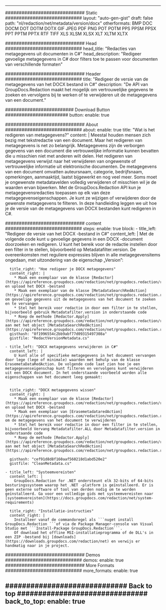 
---
############################# Static ############################
layout: "auto-gen-gist" 
draft: false
path: "nl/redaction/net/metadata/version/docx"
otherformats: BMP DOC DOCM DOT DOTM DOTX GIF JPEG PDF PNG POT POTM PPS PPSM PPSX PPT PPTM PPTX RTF TIFF XLS XLSM XLSX XLT XLTM XLTX  

############################# Head ############################
head_title: "Redacties van metagegevens uit documenten in C#"
head_description: "Redigeer gevoelige metagegevens in C# door filters toe te passen voor documenten van verschillende formaten"

############################# Header ############################
title: "Redigeer de versie van de metagegevens van het DOCX bestand in C#"
description: "De API van GroupDocs.Redaction maakt het mogelijk om vertrouwelijke gegevens te zoeken en vervolgens bij te werken of te verwijderen uit de metagegevens van een document."

######################### Download Button #######################
button:
    enable: true

############################# About ############################
about:
    enable: true
    title: "Wat is het redigeren van metagegevens?"
    content: |
        Meestal houden mensen zich bezig met tekstredactie van een document. Maar het redigeren van metagegevens is net zo belangrijk. Metagegevens zijn de verborgen gegevens van een document die vertrouwelijke informatie kunnen bevatten die u misschien niet met anderen wilt delen. Het redigeren van metagegevens verwijst naar het verwijderen van ongewenste of vertrouwelijke informatie uit elektronische documenten. De metagegevens van een document omvatten auteursnaam, categorie, bedrijfsnaam, opmerkingen, aanmaaktijd, laatst bijgewerkt en nog veel meer. Soms moet je ongewenste metadatavelden volledig verwijderen of misschien wil je de waarden ervan bijwerken. Met de GroupDocs.Redaction API kun je metagegevensredacties toepassen op elk van deze metagegevenseigenschappen. Je kunt ze wijzigen of verwijderen door de gewenste metagegevens te filteren. In deze handleiding leggen we uit hoe je de versie van de metagegevens van DOCX bestanden kunt redigeren in C#.

############################# content ############################
steps:
    enable: true
    block:
    - title_left: "Redigeer de versie van het DOCX -bestand in C#"
      content_left: |
        Met de volgende code kunt u gevoelige gegevens in een DOCX -document doorzoeken en redigeren. U kunt het bereik voor de redactie instellen door een filter in te stellen, bijvoorbeeld op Metadatafilter.version. De overeenkomsten met reguliere expressies blijven in alle metagegevensitems ongedaan, met uitzondering van de eigenschap „Version”:
        

      title_right: "Hoe redigeer je DOCX metagegevens"
      content_right: |
        * Maak een exemplaar van de klasse [Redactor](https://apireference.groupdocs.com/redaction/net/groupdocs.redaction/redactor) en upload het DOCX -bestand
        * Maak een exemplaar van de klasse [MetadataSearchRedAction](https://apireference.groupdocs.com/redaction/net/groupdocs.redaction.redactions/metadatasearchredaction) om gevoelige gegevens uit de metagegevens van het document te zoeken en te vervangen
        * Stel het bereik voor redactie in door een filter in te stellen, bijvoorbeeld gebruik Metadatafilter.version in onderstaande code
        * Roep de methode [Redactor.Apply](https://apireference.groupdocs.com/redaction/net/groupdocs.redaction/redactor/methods/apply/index) aan met het object [MetadataSearchRedAction](https://apireference.groupdocs.com/redaction/net/groupdocs.redaction.redactions/metadatasearchredaction)        
      gisthash: "8f1996554c2bb9abf77d09315497308a"
      gistfile: "RedactVersionMetadata.cs"

    - title_left: "DOCX metagegevens verwijderen in C#"
      content_left: |
        U kunt alle of specifieke metagegevens in het document vervangen door lege (lege of minimale) waarden met behulp van de klasse ErasemetaDataRedAction. De volgende code laat zien hoe je een metagegevenseigenschap kunt filteren en vervolgens kunt verwijderen uit een DOCX document. In het onderstaande voorbeeld worden alle eigenschappen van het document leeg gemaakt:
        
        
      title_right: "DOCX metagegevens wissen"
      content_right: |
        * Maak een exemplaar van de klasse [Redactor](https://apireference.groupdocs.com/redaction/net/groupdocs.redaction/redactor) en upload het DOCX -bestand
        * Maak een exemplaar van [ErasemetadataredAction](https://apireference.groupdocs.com/redaction/net/groupdocs.redaction.redactions/erasemetadataredaction) om de metagegevens van het document te verwijderen
        * Stel het bereik voor redactie in door een filter in te stellen, bijvoorbeeld Vervang Metadatafilter.ALL door Metadatafilter.version in onderstaande code 
        * Roep de methode [Redactor.Apply](https://apireference.groupdocs.com/redaction/net/groupdocs.redaction/redactor/methods/apply/index) aan met het object [MetadataSearchRedAction](https://apireference.groupdocs.com/redaction/net/groupdocs.redaction.redactions/metadatasearchredaction)
        
      gisthash: "cef91d8d8f160aaf560218d1abd520e2"
      gistfile: "CleanMetadata.cs"

    - title_left: "Systeemvereisten"
      content_left: |
        GroupDocs.Redaction for .NET ondersteunt elk 32-bits of 64-bits besturingssysteem waarop het .NET -platform is geïnstalleerd. Er is geen externe software of tool van derden nodig om te worden geïnstalleerd. Ga voor een volledige gids met systeemvereisten naar [systeemvereisten](https://docs.groupdocs.com/redaction/net/system-requirements)
        
      title_right: "Installatie-instructies"
      content_right: |
        Installeer vanaf de commandoregel als ```nuget install GroupDocs.Redaction ```of via de Package Manager-console van Visual Studio met ```Install-Package GroupDocs.Redaction```. 
        Of download het offline MSI-installatieprogramma of de DLL's in een ZIP -bestand bij [downloads](https://downloads.groupdocs.com/redaction/net) en verwijs er handmatig naar in je project.

############################# Demos ############################
demos:
    enable: true
############################# More Formats ############################
more_formats:
    enable: true

############################# Back to top ###############################
back_to_top:
    enable: true
---